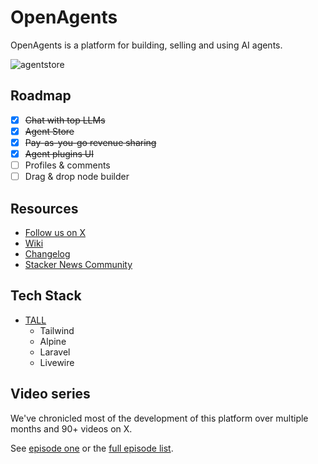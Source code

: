 # OpenAgents

OpenAgents is a platform for building, selling and using AI agents.

![agentstore](https://github.com/OpenAgentsInc/openagents/assets/14167547/4acf99e7-09ec-4f05-b28a-08b380ad683a)

## Roadmap

- [x] ~~Chat with top LLMs~~
- [x] ~~Agent Store~~
- [x] ~~Pay-as-you-go revenue sharing~~
- [x] ~~Agent plugins UI~~
- [ ] Profiles & comments
- [ ] Drag & drop node builder

## Resources

- [Follow us on X](https://x.com/OpenAgentsInc)
- [Wiki](https://github.com/OpenAgentsInc/openagents/wiki)
- [Changelog](https://openagents.com/changelog)
- [Stacker News Community](https://stacker.news/~openagents)

## Tech Stack

- [TALL](https://tallstack.dev/)
    - Tailwind
    - Alpine
    - Laravel
    - Livewire

## Video series

We've chronicled most of the development of this platform over multiple months and 90+ videos on X.

See [episode one](https://twitter.com/OpenAgentsInc/status/1721942435125715086) or
the [full episode list](https://github.com/OpenAgentsInc/openagents/wiki/Video-Series).
